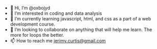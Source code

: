 - 👋 Hi, I’m @oxbojyd
- 👀 I’m interested in coding and data analysis
- 🌱 I’m currently learning javascript, html, and css as a part of a web development course.
- 💞️ I’m looking to collaborate on anything that will help me learn. The more for loops the better.
- 📫 How to reach me jerimy.curtis@gmail.com

<!---
oxbojyd/oxbojyd is a ✨ special ✨ repository because its `README.md` (this file) appears on your GitHub profile.
You can click the Preview link to take a look at your changes.
--->
